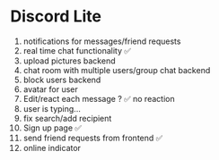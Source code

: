 # Discord Lite

1. notifications for messages/friend requests
2. real time chat functionality &#x2705;
3. upload pictures backend
4. chat room with multiple users/group chat backend
5. block users backend
6. avatar for user
7. Edit/react each message ? &#x2705; no reaction
8. user is typing...
9. fix search/add recipient
10. Sign up page &#x2705;
11. send friend requests from frontend &#x2705;
12. online indicator
